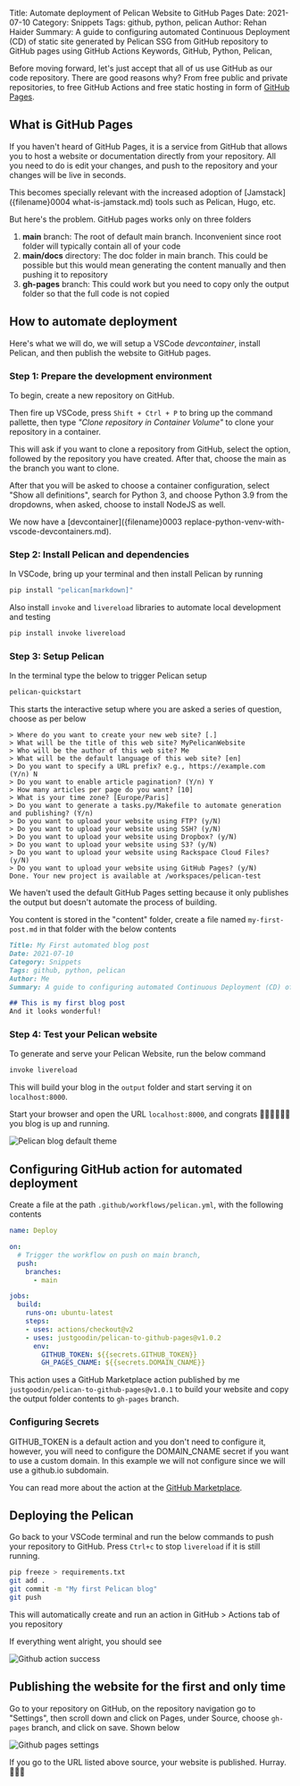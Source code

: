 Title: Automate deployment of Pelican Website to GitHub Pages
Date: 2021-07-10
Category: Snippets
Tags: github, python, pelican
Author: Rehan Haider
Summary: A guide to configuring automated Continuous Deployment (CD) of static site generated by Pelican SSG from GitHub repository to GitHub pages using GitHub Actions
Keywords, GitHub, Python, Pelican, 



Before moving forward, let's just accept that all of us use GitHub as our code repository. There are good reasons why? From free public and private repositories, to free GitHub Actions and free static hosting in form of [GitHub Pages](https://pages.github.com/).

## What is GitHub Pages

If you haven't heard of GitHub Pages, it is a service from GitHub that allows you to host a website or documentation directly from your repository. All you need to do is edit your changes, and push to the repository and your changes will be live in seconds.

This becomes specially relevant with the increased adoption of [Jamstack]({filename}0004 what-is-jamstack.md) tools such as Pelican, Hugo, etc. 

But here's the problem. GitHub pages works only on three folders

1. **main** branch: The root of default main branch. Inconvenient since root folder will typically contain all of your code
2. **main/docs** directory: The doc folder in main branch. This could be possible but this would mean generating the content manually and then pushing it to repository
3. **gh-pages** branch: This could work but you need to copy only the output folder so that the full code is not copied

## How to automate deployment

Here's what we will do, we will setup a VSCode *devcontainer*, install Pelican, and then publish the website to GitHub pages. 

### Step 1: Prepare the development environment

To begin, create a new repository on GitHub. 

Then fire up VSCode, press `Shift + Ctrl + P` to bring up the command pallette, then type *"Clone repository in Container Volume"* to clone your repository in a container. 

This will ask if you want to clone a repository from GitHub, select the option, followed by the repository you have created. After that, choose the main as the branch you want to clone. 

After that you will be asked to choose a container configuration, select "Show all definitions", search for Python 3, and choose Python 3.9 from the dropdowns, when asked, choose to install NodeJS as well. 

We now have a [devcontainer]({filename}0003 replace-python-venv-with-vscode-devcontainers.md).

### Step 2: Install Pelican and dependencies

In VSCode, bring up your terminal and then install Pelican by running

```bash
pip install "pelican[markdown]"
```

Also install `invoke` and `livereload` libraries to automate local development and testing

```bash
pip install invoke livereload
```

### Step 3: Setup Pelican

In the terminal type the below to trigger Pelican setup

```bash
pelican-quickstart
```

This starts the interactive setup where you are asked a series of question, choose as per below

```none
> Where do you want to create your new web site? [.] 
> What will be the title of this web site? MyPelicanWebsite
> Who will be the author of this web site? Me
> What will be the default language of this web site? [en] 
> Do you want to specify a URL prefix? e.g., https://example.com   (Y/n) N
> Do you want to enable article pagination? (Y/n) Y
> How many articles per page do you want? [10] 
> What is your time zone? [Europe/Paris] 
> Do you want to generate a tasks.py/Makefile to automate generation and publishing? (Y/n) 
> Do you want to upload your website using FTP? (y/N) 
> Do you want to upload your website using SSH? (y/N) 
> Do you want to upload your website using Dropbox? (y/N) 
> Do you want to upload your website using S3? (y/N) 
> Do you want to upload your website using Rackspace Cloud Files? (y/N) 
> Do you want to upload your website using GitHub Pages? (y/N) 
Done. Your new project is available at /workspaces/pelican-test
```

We haven't used the default GitHub Pages setting because it only publishes the output but doesn't automate the process of building.

You content is stored in the "content" folder, create a file named `my-first-post.md` in that folder with the below contents

```markdown
Title: My First automated blog post
Date: 2021-07-10
Category: Snippets
Tags: github, python, pelican
Author: Me
Summary: A guide to configuring automated Continuous Deployment (CD) of static site generated by Pelican SSG from GitHub repository to GitHub pages using GitHub Actions

## This is my first blog post
And it looks wonderful!
```

### Step 4: Test your Pelican website

To generate and serve your Pelican Website, run the below command

```bash
invoke livereload
```

This will build your blog in the `output` folder and start serving it on `localhost:8000`.

Start your browser and open the URL `localhost:8000`, and congrats 🎉🙌🏽🎇🎊🎈 you blog is up and running.

![Pelican blog default theme]({static}/images/s0005/pelican-blog.png)

## Configuring GitHub action for automated deployment

Create a file at the path `.github/workflows/pelican.yml`, with the following contents

```yaml
name: Deploy

on:
  # Trigger the workflow on push on main branch,
  push:
    branches:
      - main

jobs:
  build:
    runs-on: ubuntu-latest
    steps:
    - uses: actions/checkout@v2
    - uses: justgoodin/pelican-to-github-pages@v1.0.2
      env:
        GITHUB_TOKEN: ${{secrets.GITHUB_TOKEN}}
        GH_PAGES_CNAME: ${{secrets.DOMAIN_CNAME}}
```

This action uses a GitHub Marketplace action published by me `justgoodin/pelican-to-github-pages@v1.0.1` to build your website and copy the output folder contents to `gh-pages` branch. 

### Configuring Secrets

GITHUB_TOKEN is a default action and you don't need to configure it, however, you will need to configure the DOMAIN_CNAME secret if you want to use a custom domain. In this example we will not configure since we will use a github.io subdomain. 

You can read more about the action at the [GitHub Marketplace](https://github.com/marketplace/actions/pelican-to-github-pages).

## Deploying the Pelican

Go back to your VSCode terminal and run the below commands to push your repository to GitHub. Press `Ctrl+c` to stop `livereload` if it is still running. 

```bash
pip freeze > requirements.txt
git add .
git commit -m "My first Pelican blog"
git push
```

This will automatically create and run an action in GitHub > Actions tab of you repository

If everything went alright, you should see

![Github action success]({static}/images/s0005/github-action-success.png)

## Publishing the website for the first and only time

Go to your repository on GitHub, on the repository navigation go to "Settings", then scroll down and click on Pages, under Source, choose `gh-pages` branch, and click on save. Shown below

![Github pages settings]({static}/images/s0005/github-pages-settings.png)

If you go to the URL listed above source, your website is published. Hurray. 👏🏽🥳
